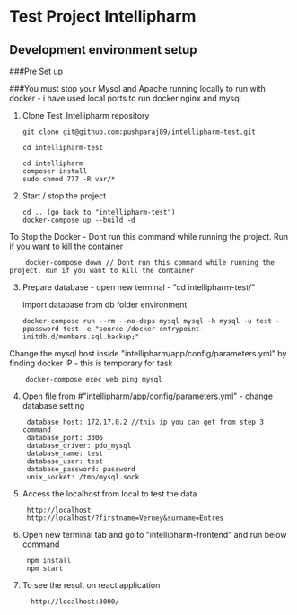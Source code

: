 # Test Project Intellipharm

## Development environment setup

###Pre Set up 

###You must stop your Mysql and Apache running locally to run with docker - i have used local ports to run docker nginx and mysql


1. Clone Test_Intellipharm repository

       git clone git@github.com:pushparaj89/intellipharm-test.git
        
       cd intellipharm-test
     
       cd intellipharm
       composer install
       sudo chmod 777 -R var/*
       
2. Start / stop the project
       
       cd .. (go back to "intellipharm-test")
       docker-compose up --build -d
       
To Stop the Docker - Dont run this command while running the project. Run if you want to kill the container

        docker-compose down // Dont run this command while running the project. Run if you want to kill the container

3. Prepare database - open new terminal - "cd intellipharm-test/"

     import database from db folder environment

       docker-compose run --rm --no-deps mysql mysql -h mysql -u test -ppassword test -e "source /docker-entrypoint-initdb.d/members.sql.backup;"

Change the mysql host inside "intellipharm/app/config/parameters.yml" by finding docker IP - this is temporary for task 
      
        docker-compose exec web ping mysql
        
4. Open file from #"intellipharm/app/config/parameters.yml" - change database setting

        database_host: 172.17.0.2 //this ip you can get from step 3 command
        database_port: 3306
        database_driver: pdo_mysql
        database_name: test
        database_user: test
        database_password: password
        unix_socket: /tmp/mysql.sock
         
5. Access the localhost from local to test the data 

        http://localhost
        http://localhost/?firstname=Verney&surname=Entres
        
6. Open new terminal tab and go to "intellipharm-frontend" and run below command

        npm install
        npm start
        
7. To see the result on react application
         
         http://localhost:3000/
        
            